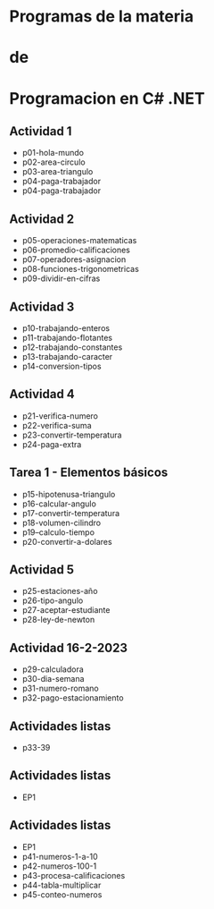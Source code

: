 # Programas de la materia
# de 
# Programacion en C# .NET

## Actividad 1
- p01-hola-mundo
- p02-area-circulo
- p03-area-triangulo
- p04-paga-trabajador
- p04-paga-trabajador



## Actividad 2
- p05-operaciones-matematicas
- p06-promedio-calificaciones
- p07-operadores-asignacion
- p08-funciones-trigonometricas
- p09-dividir-en-cifras

## Actividad 3
- p10-trabajando-enteros
- p11-trabajando-flotantes
- p12-trabajando-constantes
- p13-trabajando-caracter
- p14-conversion-tipos

## Actividad 4 
- p21-verifica-numero
- p22-verifica-suma
- p23-convertir-temperatura
- p24-paga-extra


## Tarea 1 - Elementos básicos
- p15-hipotenusa-triangulo
- p16-calcular-angulo
- p17-convertir-temperatura
- p18-volumen-cilindro
- p19–calculo-tiempo
- p20-convertir-a-dolares

## Actividad 5
- p25-estaciones-año
- p26-tipo-angulo
- p27-aceptar-estudiante
- p28-ley-de-newton

## Actividad 16-2-2023
- p29-calculadora
- p30-dia-semana
- p31-numero-romano
- p32-pago-estacionamiento

## Actividades listas
- p33-39
## Actividades listas
- EP1

## Actividades listas
- EP1
- p41-numeros-1-a-10
- p42-numeros-100-1
- p43-procesa-calificaciones
- p44-tabla-multiplicar
- p45-conteo-numeros



